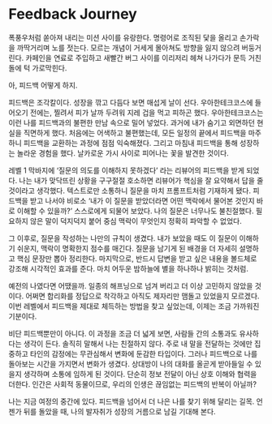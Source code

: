 # Feedback Journey

폭풍우처럼 쏟아져 내리는 미션 사이를 유랑한다. 명령어로 조직된 닻을 올리고 손가락을 까딱거리며 노를 젓는다. 모르는 개념이 거세게 몰아쳐도 방향을 잃지 않으려 버둥거린다. 카페인을 연료로 주입하고 새빨간 버그 사이를 이리저리 헤쳐 나가다가 문득 거친 돌에 턱 가로막힌다.

아, 피드백 어떻게 하지.

피드백은 조각칼이다. 성장을 깎고 다듬다 보면 매섭게 날이 선다. 우아한테크코스에 들어오기 전에는, 찔려서 피가 날까 두려워 지레 겁을 먹고 피하곤 했다. 우아한테크코스는 이런 나를 피드백과의 불편한 만남 속으로 밀어 넣었다. 과거에 내가 숨기고 외면하던 현실을 직면하게 했다. 처음에는 어색하고 불편했는데, 모든 일정의 끝에서 피드백을 마주하니 피드백을 교환하는 과정에 점점 익숙해졌다. 그리고 마침내 피드백을 통해 성장하는 놀라운 경험을 했다. 날카로운 가시 사이로 피어나는 꽃을 발견한 것이다.

레벨 1 막바지에 ‘질문의 의도를 이해하지 못하겠다’ 라는 리뷰어의 피드백을 받게 되었다. 나는 내가 맞닥뜨린 상황을 구구절절 호소하면 리뷰어가 핵심을 잘 요약해서 답을 줄 것이라고 생각했다. 텍스트로만 소통하니 질문을 마치 프롬프트처럼 기재하게 됐다. 피드백을 받고 나서야 비로소 ‘내가 이 질문을 받았더라면 어떤 맥락에서 물어본 것인지 바로 이해할 수 있을까?’ 스스로에게 되물어 보았다. 나의 질문은 너무나도 불친절했다. 필요하지 않은 말이 덕지덕지 붙어 중심 맥락이 무엇인지 정확히 파악할 수 없었다.

그 이후로, 질문을 작성하는 나만의 규칙이 생겼다. 내가 보았을 때도 이 질문이 이해하기 쉬운지, 맥락이 명확한지 점수를 매긴다. 질문을 남기게 된 배경을 더 자세히 설명하고 핵심 문장만 뽑아 정리한다. 마지막으로, 반드시 답변을 받고 싶은 내용을 볼드체로 강조해 시각적인 효과를 준다. 마치 어두운 밤하늘에 별을 하나하나 밝히는 것처럼.

예전의 나였다면 어땠을까. 일종의 해프닝으로 넘겨 버리고 더 이상 고민하지 않았을 것이다. 어쩌면 합리화를 정답으로 착각하고 아직도 제자리만 맴돌고 있었을지 모르겠다. 이번 레벨에서 피드백을 제대로 체득하는 방법을 찾고 싶었는데, 이제는 조금 가까워진 기분이다.

비단 피드백뿐만이 아니다. 이 과정을 조금 더 넓게 보면, 사람들 간의 소통과도 유사하다는 생각이 든다. 솔직히 말해서 나는 친절하지 않다. 주로 내 말을 전달하는 것에만 집중하고 타인의 감정에는 무관심해서 변화에 둔감한 타입이다. 그러나 피드백으로 나를 돌아보는 시간을 가지면서 변화가 생겼다. 상대방이 나의 대화를 올곧게 받아들일 수 있을지 생각하며 소통에 임하게 된 것이다. 단순히 정보 전달이 아닌 상호 이해와 협력을 더한다. 인간은 사회적 동물이므로, 우리의 인생은 끊임없는 피드백의 반복이 아닐까?

나는 지금 여정의 중간에 있다. 피드백을 넘어서 더 나은 나를 찾기 위해 달리는 길목. 언젠가 뒤를 돌았을 때, 나의 발자취가 성장의 거름으로 남길 기대해 본다.
